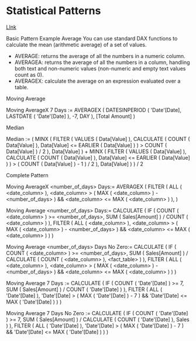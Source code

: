 # Statistical Patterns

[LInk](https://www.daxpatterns.com/statistical-patterns/)

Basic Pattern Example
Average
You can use standard DAX functions to calculate the mean (arithmetic average) of a set of values.

- AVERAGE: returns the average of all the numbers in a numeric column.
- AVERAGEA: returns the average of all the numbers in a column, handling both text and non-numeric values (non-numeric and empty text values count as 0).
- AVERAGEX: calculate the average on an expression evaluated over a table.


Moving Average

Moving AverageX 7 Days :=
AVERAGEX (
    DATESINPERIOD (
        'Date'[Date],
        LASTDATE ( 'Date'[Date] ),
        -7,
        DAY
    ),
    [Total Amount]
)


Median

Median :=
(
    MINX (
        FILTER (
            VALUES ( Data[Value] ),
            CALCULATE (
                COUNT ( Data[Value] ),
                Data[Value]
                    <= EARLIER ( Data[Value] )
            )
                > COUNT ( Data[Value] ) / 2
        ),
        Data[Value]
    )
        + MINX (
            FILTER (
                VALUES ( Data[Value] ),
                CALCULATE (
                    COUNT ( Data[Value] ),
                    Data[Value]
                        <= EARLIER ( Data[Value] )
                )
                    > ( COUNT ( Data[Value] ) - 1 ) / 2
            ),
            Data[Value]
        )
) / 2



Complete Pattern


Moving AverageX <number_of_days> Days:=
AVERAGEX (
    FILTER (
        ALL ( <date_column> ),
        <date_column> > ( MAX ( <date_column> ) - <number_of_days> )
            && <date_column> <= MAX ( <date_column> )
    ),
    <measure>
)



Moving Average <number_of_days> Days:=
CALCULATE (
    IF (
        COUNT ( <date_column> ) >= <number_of_days>,
        SUM ( Sales[Amount] ) / COUNT ( <date_column> )
    ),
    FILTER (
        ALL ( <date_column> ),
        <date_column> > ( MAX ( <date_column> ) - <number_of_days> )
            && <date_column> <= MAX ( <date_column> )
    )
)



Moving Average <number_of_days> Days No Zero:=
CALCULATE (
    IF (
        COUNT ( <date_column> ) >= <number_of_days>,
        SUM ( Sales[Amount] ) / CALCULATE ( COUNT ( <date_column> ), <fact_table> )
    ),
    FILTER (
        ALL ( <date_column> ),
        <date_column> > ( MAX ( <date_column> ) - <number_of_days> )
            && <date_column> <= MAX ( <date_column> )
    )
)

Moving Average 7 Days :=
CALCULATE (
    IF (
        COUNT ( 'Date'[Date] ) >= 7,
        SUM ( Sales[Amount] ) / COUNT ( 'Date'[Date] )
    ),
    FILTER (
        ALL ( 'Date'[Date] ),
        'Date'[Date] > ( MAX ( 'Date'[Date] ) - 7 )
            && 'Date'[Date] <= MAX ( 'Date'[Date] )     ) )




Moving Average 7 Days No Zero :=
CALCULATE (
    IF (
        COUNT ( 'Date'[Date] ) >= 7,
        SUM ( Sales[Amount] ) / CALCULATE ( COUNT ( 'Date'[Date] ), Sales )
    ),
    FILTER (
        ALL ( 'Date'[Date] ),
        'Date'[Date] > ( MAX ( 'Date'[Date] ) - 7 )
            && 'Date'[Date] <= MAX ( 'Date'[Date] )
    )
)